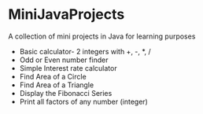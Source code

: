 # MiniJavaProjects
A collection of mini projects in Java for learning purposes

- Basic calculator- 2 integers with +, -, *, / 
- Odd or Even number finder
- Simple Interest rate calculator
- Find Area of a Circle
- Find Area of a Triangle
- Display the Fibonacci Series
- Print all factors of any number (integer)
